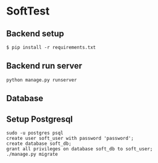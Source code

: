 # SoftTest

## Backend setup
```
$ pip install -r requirements.txt
```

## Backend run server
```
python manage.py runserver
```

## Database

## Setup Postgresql
```
sudo -u postgres psql
create user soft_user with password 'password';
create database soft_db;
grant all privileges on database soft_db to soft_user;
./manage.py migrate
```

